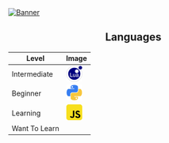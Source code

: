 <a href="https://github.com/xyahsvr">
  <img src="https://imgur.com/a/m8TZy9u" alt="Banner">
</a>

<table style="margin: 0px auto;">
  <h2 style="text-align:center; text-decoration: none; border-bottom: none;">Languages</h2>
  <thead>
    <tr>
      <th style="text-align: center;">Level</th>
      <th style="text-align: center;">Image</th>
    </tr>
  </thead>
  <tbody>
    <tr>
      <td>Intermediate</td>
      <td>
        <img src="images/lua.png" width="32" style="vertical-align: -2px" alt="Lua">
      </td>
    </tr>
    <tr>
      <td>Beginner</td>
      <td>
        <img src="images/python.png" width="32" alt="Python">
      </td>
    </tr>
    <tr>
      <td>Learning</td>
      <td style="height: 35px;">
        <img src="images/js.png" width="32" alt="JavaScript">
      </td>
    </tr>
    <tr>
      <td>Want To Learn</td>
      <td>
      </td>
    </tr>
  </tbody>
</table>
